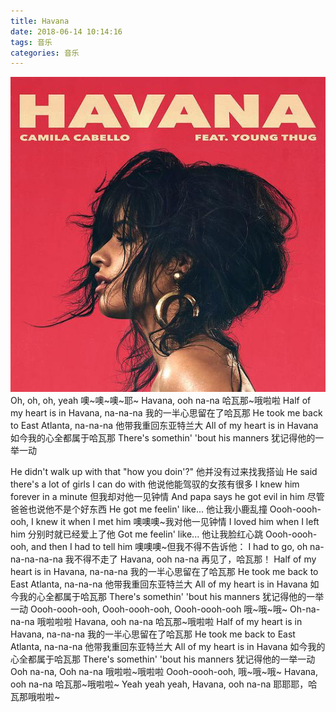 ```yaml
---
title: Havana
date: 2018-06-14 10:14:16
tags: 音乐
categories: 音乐
---
```

![Havana](oh-havana/Havana.jpg)
Oh, oh, oh, yeah
噢~噢~噢~耶~
Havana, ooh na-na
哈瓦那~哦啦啦
Half of my heart is in Havana, na-na-na
我的一半心思留在了哈瓦那
He took me back to East Atlanta, na-na-na
他带我重回东亚特兰大
All of my heart is in Havana
如今我的心全都属于哈瓦那
There's somethin' 'bout his manners
犹记得他的一举一动
<!--more--> 
He didn't walk up with that "how you doin'?"
他并没有过来找我搭讪
He said there's a lot of girls I can do with
他说他能驾驭的女孩有很多
I knew him forever in a minute
但我却对他一见钟情
And papa says he got evil in him
尽管爸爸也说他不是个好东西
He got me feelin' like...
他让我小鹿乱撞
Oooh-oooh-ooh, I knew it when I met him
噢噢噢~我对他一见钟情
I loved him when I left him
分别时就已经爱上了他
Got me feelin' like...
他让我脸红心跳
Oooh-oooh-ooh, and then I had to tell him
噢噢噢~但我不得不告诉他：
I had to go, oh na-na-na-na-na
我不得不走了
Havana, ooh na-na
再见了，哈瓦那！
Half of my heart is in Havana, na-na-na
我的一半心思留在了哈瓦那
He took me back to East Atlanta, na-na-na
他带我重回东亚特兰大
All of my heart is in Havana
如今我的心全都属于哈瓦那
There's somethin' 'bout his manners
犹记得他的一举一动
Oooh-oooh-ooh, Oooh-oooh-ooh, Oooh-oooh-ooh
哦~哦~哦~
Oh-na-na-na
哦啦啦啦
Havana, ooh na-na
哈瓦那~哦啦啦
Half of my heart is in Havana, na-na-na
我的一半心思留在了哈瓦那
He took me back to East Atlanta, na-na-na
他带我重回东亚特兰大
All of my heart is in Havana
如今我的心全都属于哈瓦那
There's somethin' 'bout his manners
犹记得他的一举一动
Ooh na-na, Ooh na-na
哦啦啦~哦啦啦
Oooh-oooh-ooh,
哦~哦~哦~
Havana, ooh na-na
哈瓦那~哦啦啦~
Yeah yeah yeah, Havana, ooh na-na
耶耶耶，哈瓦那哦啦啦~
